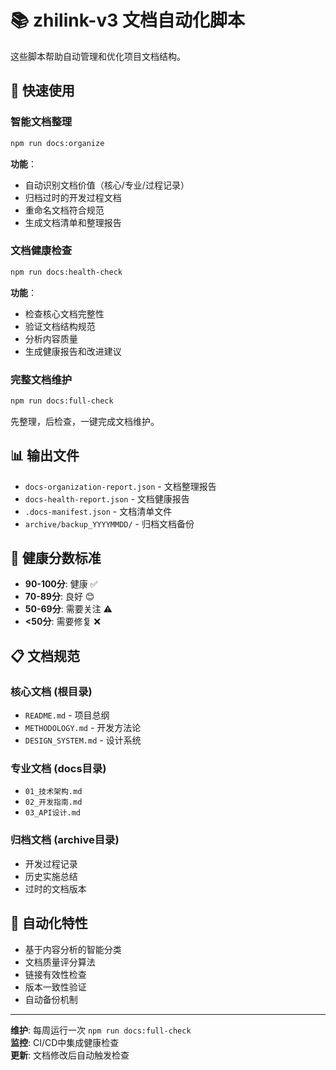 # 📚 zhilink-v3 文档自动化脚本

这些脚本帮助自动管理和优化项目文档结构。

## 🚀 快速使用

### 智能文档整理
```bash
npm run docs:organize
```
**功能**：
- 自动识别文档价值（核心/专业/过程记录）
- 归档过时的开发过程文档
- 重命名文档符合规范
- 生成文档清单和整理报告

### 文档健康检查  
```bash
npm run docs:health-check
```
**功能**：
- 检查核心文档完整性
- 验证文档结构规范
- 分析内容质量
- 生成健康报告和改进建议

### 完整文档维护
```bash
npm run docs:full-check
```
先整理，后检查，一键完成文档维护。

## 📊 输出文件

- `docs-organization-report.json` - 文档整理报告
- `docs-health-report.json` - 文档健康报告  
- `.docs-manifest.json` - 文档清单文件
- `archive/backup_YYYYMMDD/` - 归档文档备份

## 🎯 健康分数标准

- **90-100分**: 健康 ✅
- **70-89分**: 良好 😊  
- **50-69分**: 需要关注 ⚠️
- **<50分**: 需要修复 ❌

## 📋 文档规范

### 核心文档 (根目录)
- `README.md` - 项目总纲
- `METHODOLOGY.md` - 开发方法论
- `DESIGN_SYSTEM.md` - 设计系统

### 专业文档 (docs目录)  
- `01_技术架构.md`
- `02_开发指南.md`
- `03_API设计.md`

### 归档文档 (archive目录)
- 开发过程记录
- 历史实施总结
- 过时的文档版本

## 🤖 自动化特性

- 基于内容分析的智能分类
- 文档质量评分算法
- 链接有效性检查
- 版本一致性验证
- 自动备份机制

---

**维护**: 每周运行一次 `npm run docs:full-check`  
**监控**: CI/CD中集成健康检查  
**更新**: 文档修改后自动触发检查